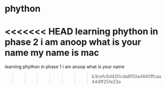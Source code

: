 phython
=======

<<<<<<< HEAD
learning phython in phase 2
i am anoop
what is your name
my name is mac
=======
learning phython in phase 1
i am anoop
what is your name
>>>>>>> b3cefc6d420cda8f50a4840ffcaa444ff251e23a
